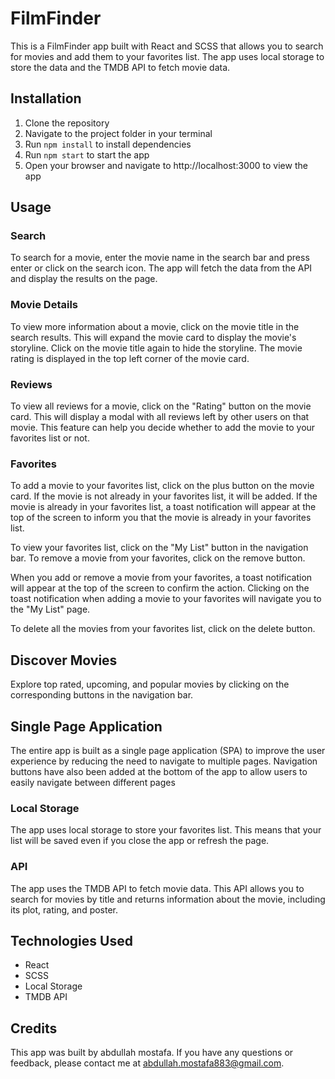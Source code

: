 # FilmFinder

This is a FilmFinder app built with React and SCSS that allows you to search for movies and add them to your favorites list. The app uses local storage to store the data and the TMDB API to fetch movie data.

## Installation

1. Clone the repository
2. Navigate to the project folder in your terminal
3. Run `npm install` to install dependencies
4. Run `npm start` to start the app
5. Open your browser and navigate to http://localhost:3000 to view the app

## Usage

### Search

To search for a movie, enter the movie name in the search bar and press enter or click on the search icon. The app will fetch the data from the API and display the results on the page.

### Movie Details

To view more information about a movie, click on the movie title in the search results. This will expand the movie card to display the movie's storyline. Click on the movie title again to hide the storyline. The movie rating is displayed in the top left corner of the movie card.

### Reviews

To view all reviews for a movie, click on the "Rating" button on the movie card. This will display a modal with all reviews left by other users on that movie. This feature can help you decide whether to add the movie to your favorites list or not.

### Favorites

To add a movie to your favorites list, click on the plus button on the movie card. If the movie is not already in your favorites list, it will be added. If the movie is already in your favorites list, a toast notification will appear at the top of the screen to inform you that the movie is already in your favorites list.

To view your favorites list, click on the "My List" button in the navigation bar. To remove a movie from your favorites, click on the remove button.

When you add or remove a movie from your favorites, a toast notification will appear at the top of the screen to confirm the action. Clicking on the toast notification when adding a movie to your favorites will navigate you to the "My List" page.

To delete all the movies from your favorites list, click on the delete button.

## Discover Movies
Explore top rated, upcoming, and popular movies by clicking on the corresponding buttons in the navigation bar.

## Single Page Application
The entire app is built as a single page application (SPA) to improve the user experience by reducing the need to navigate to multiple pages. Navigation buttons have also been added at the bottom of the app to allow users to easily navigate between different pages

### Local Storage

The app uses local storage to store your favorites list. This means that your list will be saved even if you close the app or refresh the page.

### API

The app uses the TMDB API to fetch movie data. This API allows you to search for movies by title and returns information about the movie, including its plot, rating, and poster.

## Technologies Used

- React
- SCSS
- Local Storage
- TMDB API

## Credits

This app was built by abdullah mostafa. If you have any questions or feedback, please contact me at abdullah.mostafa883@gmail.com.
